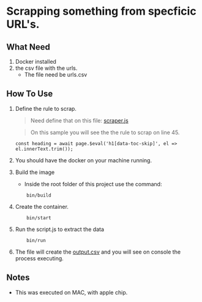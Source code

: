 # Scrapping something from specficic URL's.


## What Need

1) Docker installed
2) the csv file with the urls.
    - The file need be urls.csv

## How To Use

1)  Define the rule to scrap.
    
    > Need define that on this file: [scraper.js](https://github.com/lnoering/web_scrapping/blob/main/scraper.js)
    
    > On this sample you will see the the rule to scrap on line 45.
    ```code
    const heading = await page.$eval('h1[data-toc-skip]', el => el.innerText.trim());
    ```

2) You should have the docker on your machine running.

3) Build the image
    - Inside the root folder of this project use the command:
    ```code
        bin/build
    ```

4) Create the container.
    ```code
        bin/start
    ```

5) Run the script.js to extract the data
    ```code
        bin/run
    ```

6) The file will create the [output.csv](https://github.com/lnoering/web_scrapping/blob/main/output.csv) and you will see on console the process executing.

## Notes

- This was executed on MAC, with apple chip.